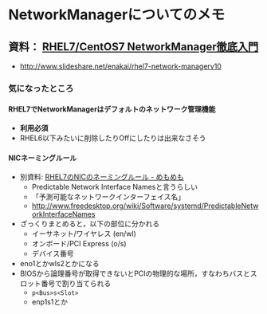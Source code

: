 # NetworkManagerについてのメモ

## 資料： [RHEL7/CentOS7 NetworkManager徹底入門](http://www.slideshare.net/enakai/rhel7-network-managerv10)

- http://www.slideshare.net/enakai/rhel7-network-managerv10

### 気になったところ

#### RHEL7でNetworkManagerはデフォルトのネットワーク管理機能

- **利用必須**
- RHEL6以下みたいに削除したりOffにしたりは出来なさそう

#### NICネーミングルール

- 別資料: [RHEL7のNICのネーミングルール - めもめも](http://d.hatena.ne.jp/enakai00/20140728/1406504163)
  - Predictable Network Interface Namesと言うらしい
  - 「予測可能なネットワークインターフェイス名」
  - http://www.freedesktop.org/wiki/Software/systemd/PredictableNetworkInterfaceNames
- ざっくりまとめると，以下の部位に分かれる
  - イーサネット/ワイヤレス (en/wl)
  - オンボード/PCI Express (o/s)
  - デバイス番号
- eno1とかwls2とかになる
- BIOSから論理番号が取得できないとPCIの物理的な場所，すなわちバスとスロット番号で割り当てられる
  - `p<Bus>s<Slot>`
  - enp1s1とか